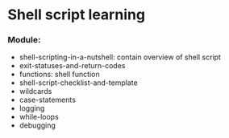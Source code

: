 # Shell script learning
### Module:
- shell-scripting-in-a-nutshell: contain overview of shell script
- exit-statuses-and-return-codes
- functions: shell function
- shell-script-checklist-and-template
- wildcards
- case-statements
- logging
- while-loops
- debugging

